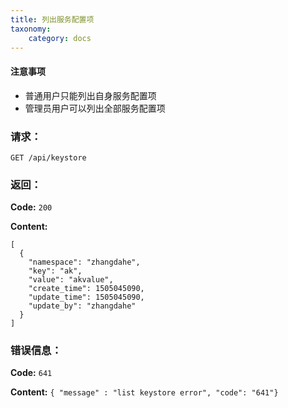 ```yaml
---
title: 列出服务配置项
taxonomy:
    category: docs
---
```


#### 注意事项

- 普通用户只能列出自身服务配置项
- 管理员用户可以列出全部服务配置项

### 请求：

    GET /api/keystore

### 返回：

**Code:** `200`

**Content:**

```
[
  {
    "namespace": "zhangdahe",
    "key": "ak",
    "value": "akvalue",
    "create_time": 1505045090,
    "update_time": 1505045090,
    "update_by": "zhangdahe"
  }
]
```

### 错误信息：

**Code:** `641`

**Content:** `{ "message" : "list keystore error", "code": "641"}`